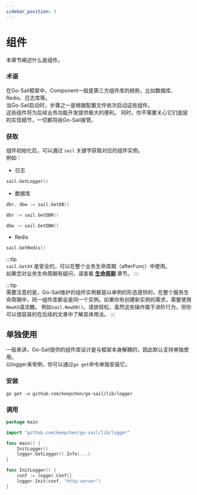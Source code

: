```yaml
---
sidebar_position: 3
---
```


# 组件  
本章节阐述什么是组件。  

### 术语  
在Go-Sail框架中，Component一般是第三方组件库的统称，比如数据库、Redis、日志库等。  
当Go-Sail启动时，步骤之一是根据配置文件依次启动这些组件。  
这些组件将为后续业务功能开发提供极大的便利。 同时，你不需要关心它们底层的实现细节，一切都将由Go-Sail接管。  

### 获取  
组件初始化后，可以通过 `sail` 关键字获取对应的组件实例。  
例如：  
- 日志  
```go title="main.go" showLineNumbers  
sail.GetLogger()
```

- 数据库  
```go title="main.go" showLineNumbers  
dbr, dbw := sail.GetDB()

dbr := sail.GetDBR()

dbw := sail.GetDBW()
```  

- Redis    
```go title="main.go" showLineNumbers  
sail.GetRedis()
```  
:::tip  
`sail.GetXX` 是安全的，可以在整个业务生命周期（afterFunc）中使用。  
如果您对业务生命周期有疑问，请查看 **[生命周期](./lifecycle.md)** 章节。
:::  

:::tip  
需要注意的是，Go-Sail维护的组件实例都是以单例的形态提供的，在整个服务生命周期中，同一组件库都会是同一个实例。如果你有创建新实例的需求，需要使用`NewXX`语法糖。
例如`sail.NewDB()`。请放轻松，虽然这些操作属于进阶行为，但你可以很容易的在后续的文章中了解具体用法。
:::

## 单独使用  
一般来讲，Go-Sail提供的组件库设计是与框架本身解耦的，因此默认支持单独使用。  
以logger来举例，你可以通过`go get`命令单独安装它。  

### 安装  
```shell  
go get -u github.com/keepchen/go-sail/lib/logger
```  

### 调用  
```go title="main.go" showLineNumbers  
package main  

import "github.com/keepchen/go-sail/lib/logger"

func main() {
    InitLogger()
    logger.GetLogger().Info(...)
}

func InitLogger() {
    conf := logger.Conf{}
    logger.Init(conf, "http-server")
}

```  
